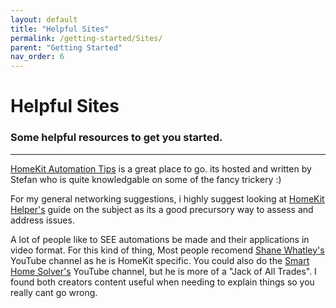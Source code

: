 ```yaml
---
layout: default
title: "Helpful Sites"
permalink: /getting-started/Sites/
parent: "Getting Started"
nav_order: 6
---
```

# Helpful Sites
### Some helpful resources to get you started.
---

[HomeKit Automation Tips](https://homekitautomationtips.com/​) is a great place to go. its hosted and written by Stefan who is quite knowledgable on some of the fancy trickery :)

For my general networking suggestions, i highly suggest looking at [HomeKit Helper's](https://www.homekithelper.net/networking) guide on the subject as its a good precursory way to assess and address issues.

A lot of people like to SEE automations be made and their applications in video format. For this kind of thing, Most people recomend [Shane Whatley's](https://www.youtube.com/c/ShaneCreates) YouTube channel as he is HomeKit specific. You could also do the [Smart Home Solver's](https://www.youtube.com/c/SmartHomeSolver) YouTube channel, but he is more of a "Jack of All Trades". I found both creators content useful when needing to explain things so you really cant go wrong.
